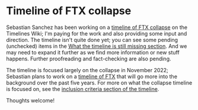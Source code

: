 # Timeline of FTX collapse

Sebastian Sanchez has been working on a [timeline of FTX
collapse](https://timelines.issarice.com/wiki/Timeline_of_FTX_collapse)
on the Timelines Wiki; I'm paying for the work and also providing some
input and direction. The timeline isn't quite done yet; you can see
some pending (unchecked) items in the [What the timeline is still
missing
section](https://timelines.issarice.com/wiki/Timeline_of_FTX_collapse#What_the_timeline_is_still_missing). And
we may need to expand it further as we find more information or new
stuff happens. Further proofreading and fact-checking are also pending.

The timeline is focused largely on the collapse in November 2022;
Sebastian plans to work on a [timeline of
FTX](https://timelines.issarice.com/wiki/Timeline_of_FTX) that will go
more into the background over the past five years. For more on what the collapse timeline is focused on, see the [inclusion criteria section of the timeline](https://timelines.issarice.com/wiki/Timeline_of_FTX_collapse#Inclusion_criteria).

Thoughts welcome!
